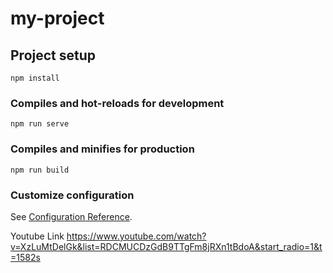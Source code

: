 # my-project

## Project setup
```
npm install
```

### Compiles and hot-reloads for development
```
npm run serve
```

### Compiles and minifies for production
```
npm run build
```

### Customize configuration
See [Configuration Reference](https://cli.vuejs.org/config/).

Youtube Link https://www.youtube.com/watch?v=XzLuMtDelGk&list=RDCMUCDzGdB9TTgFm8jRXn1tBdoA&start_radio=1&t=1582s
